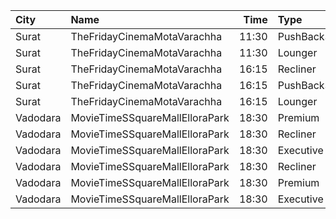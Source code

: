 | City     | Name                           |  Time | Type         | Price | Capacity | Booked |
| :------- | :----------------------------- | ----: | :----------- | ----: | -------: | -----: |
| Surat    | TheFridayCinemaMotaVarachha    | 11:30 | PushBackSeat |  150₹ |       60 |      0 |
| Surat    | TheFridayCinemaMotaVarachha    | 11:30 | Lounger      |  150₹ |       60 |      0 |
| Surat    | TheFridayCinemaMotaVarachha    | 16:15 | Recliner     |  200₹ |       41 |      0 |
| Surat    | TheFridayCinemaMotaVarachha    | 16:15 | PushBackSeat |  150₹ |       41 |      0 |
| Surat    | TheFridayCinemaMotaVarachha    | 16:15 | Lounger      |  150₹ |       41 |      0 |
| Vadodara | MovieTimeSSquareMallElloraPark | 18:30 | Premium      |  120₹ |      120 |    120 |
| Vadodara | MovieTimeSSquareMallElloraPark | 18:30 | Recliner     |  120₹ |        8 |      8 |
| Vadodara | MovieTimeSSquareMallElloraPark | 18:30 | Executive    |  120₹ |       48 |     48 |
| Vadodara | MovieTimeSSquareMallElloraPark | 18:30 | Recliner     |  120₹ |       11 |     11 |
| Vadodara | MovieTimeSSquareMallElloraPark | 18:30 | Premium      |  120₹ |      120 |    120 |
| Vadodara | MovieTimeSSquareMallElloraPark | 18:30 | Executive    |  120₹ |       45 |     45 |